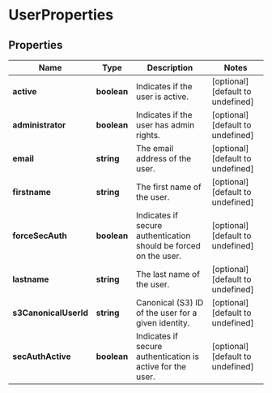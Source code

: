 # UserProperties

## Properties
| Name | Type | Description | Notes |
| ------------ | ------------- | ------------- | ------------- |
| **active** | **boolean** | Indicates if the user is active. | [optional] [default to undefined] |
| **administrator** | **boolean** | Indicates if the user has admin rights. | [optional] [default to undefined] |
| **email** | **string** | The email address of the user. | [optional] [default to undefined] |
| **firstname** | **string** | The first name of the user. | [optional] [default to undefined] |
| **forceSecAuth** | **boolean** | Indicates if secure authentication should be forced on the user. | [optional] [default to undefined] |
| **lastname** | **string** | The last name of the user. | [optional] [default to undefined] |
| **s3CanonicalUserId** | **string** | Canonical (S3) ID of the user for a given identity. | [optional] [default to undefined] |
| **secAuthActive** | **boolean** | Indicates if secure authentication is active for the user. | [optional] [default to undefined] |


